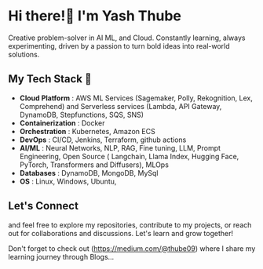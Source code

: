 # Hi there!👋 I'm Yash Thube


Creative problem-solver in AI ML, and Cloud. Constantly learning, always experimenting, driven by a passion to turn bold ideas into real-world solutions. 

## My Tech Stack 🤖

- **Cloud Platform**   : AWS ML Services (Sagemaker, Polly, Rekognition, Lex, Comprehend) and Serverless services (Lambda, API Gateway, DynamoDB, Stepfunctions, SQS, SNS)
- **Containerization** : Docker
- **Orchestration**    : Kubernetes, Amazon ECS
- **DevOps**           : CI/CD, Jenkins, Terraform, github actions
- **AI/ML**            : Neural Networks, NLP, RAG, Fine tuning, LLM, Prompt Engineering, Open Source ( Langchain, Llama Index, Hugging Face, PyTorch, Transformers and Diffusers), MLOps
- **Databases**        : DynamoDB, MongoDB, MySql
- **OS**               : Linux, Windows, Ubuntu, 


## Let's Connect
and feel free to explore my repositories, contribute to my projects, or reach out for collaborations and discussions. Let's learn and grow together!

Don't forget to check out (https://medium.com/@thube09) where I share my learning journey through Blogs...



